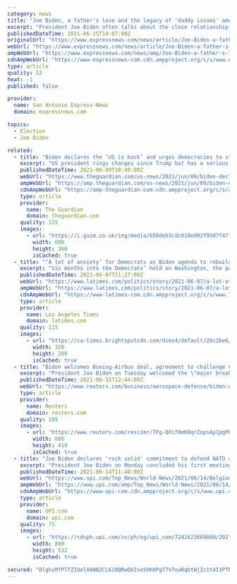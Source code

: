 ```yaml
---
category: news
title: "Joe Biden, a father's love and the legacy of 'daddy issues' among presidents"
excerpt: "President Joe Biden often talks about the close relationship he had with his father and how this influenced him growing up as “the scrappy kid from Scranton,” Pennsylvania. Biden was born into wealth,"
publishedDateTime: 2021-06-15T14:07:00Z
originalUrl: "https://www.expressnews.com/news/article/Joe-Biden-a-father-s-love-and-the-legacy-of-16248875.php"
webUrl: "https://www.expressnews.com/news/article/Joe-Biden-a-father-s-love-and-the-legacy-of-16248875.php"
ampWebUrl: "https://www.expressnews.com/news/amp/Joe-Biden-a-father-s-love-and-the-legacy-of-16248875.php"
cdnAmpWebUrl: "https://www-expressnews-com.cdn.ampproject.org/c/s/www.expressnews.com/news/amp/Joe-Biden-a-father-s-love-and-the-legacy-of-16248875.php"
type: article
quality: 52
heat: -1
published: false

provider:
  name: San Antonio Express-News
  domain: expressnews.com

topics:
  - Election
  - Joe Biden

related:
  - title: "Biden declares the ‘US is back’ and urges democracies to stand together"
    excerpt: "US president rings changes since Trump but has a serious message on Northern Ireland peace process"
    publishedDateTime: 2021-06-09T20:40:00Z
    webUrl: "https://www.theguardian.com/us-news/2021/jun/09/biden-declares-the-us-is-back-and-urges-democracies-to-stand-together"
    ampWebUrl: "https://amp.theguardian.com/us-news/2021/jun/09/biden-declares-the-us-is-back-and-urges-democracies-to-stand-together"
    cdnAmpWebUrl: "https://amp-theguardian-com.cdn.ampproject.org/c/s/amp.theguardian.com/us-news/2021/jun/09/biden-declares-the-us-is-back-and-urges-democracies-to-stand-together"
    type: article
    provider:
      name: The Guardian
      domain: theguardian.com
    quality: 125
    images:
      - url: "https://i.guim.co.uk/img/media/658deb3cdc010ed92f9507f4779d98587c280270/0_245_3080_1849/master/3080.jpg?width=300&quality=45&auto=format&fit=max&dpr=2&s=acb307853f0aea9c68dcf33baf5e7382"
        width: 600
        height: 360
        isCached: true
  - title: "‘A lot of anxiety’ for Democrats as Biden agenda to rebuild economy and reshape U.S. stalls"
    excerpt: "Six months into the Democrats’ hold on Washington, the party’s progressive wing is growing increasingly restless."
    publishedDateTime: 2021-06-07T21:27:00Z
    webUrl: "https://www.latimes.com/politics/story/2021-06-07/a-lot-of-anxiety-for-democrats-as-biden-agenda-to-rebuild-economy-and-reshape-u-s-stalls"
    ampWebUrl: "https://www.latimes.com/politics/story/2021-06-07/a-lot-of-anxiety-for-democrats-as-biden-agenda-to-rebuild-economy-and-reshape-u-s-stalls?_amp=true"
    cdnAmpWebUrl: "https://www-latimes-com.cdn.ampproject.org/c/s/www.latimes.com/politics/story/2021-06-07/a-lot-of-anxiety-for-democrats-as-biden-agenda-to-rebuild-economy-and-reshape-u-s-stalls?_amp=true"
    type: article
    provider:
      name: Los Angeles Times
      domain: latimes.com
    quality: 115
    images:
      - url: "https://ca-times.brightspotcdn.com/dims4/default/26c2be6/2147483647/strip/true/crop/6000x3919+0+41/resize/320x209!/quality/90/?url=https%3A%2F%2Fcalifornia-times-brightspot.s3.amazonaws.com%2F98%2Fd9%2F1d2142524ff89e33504db57a0201%2Fla-photos-1staff-787290-na-pol-0607-vp-harris-guatemala-kkn-27069.JPG"
        width: 320
        height: 209
        isCached: true
  - title: "Biden welcomes Boeing-Airbus deal, agreement to challenge China"
    excerpt: "President Joe Biden on Tuesday welcomed the \"major breakthrough\" in a Boeing-Airbus trade dispute and an agreement with the European Union to counter China's \"non-market practices.\""
    publishedDateTime: 2021-06-15T12:44:00Z
    webUrl: "https://www.reuters.com/business/aerospace-defense/biden-welcomes-boeing-airbus-deal-agreement-challenge-china-2021-06-15/"
    type: article
    provider:
      name: Reuters
      domain: reuters.com
    quality: 105
    images:
      - url: "https://www.reuters.com/resizer/TFg-QXifOmK0qrZopsAp1pgPHpo=/800x419/smart/filters:quality(80)/cloudfront-us-east-2.images.arcpublishing.com/reuters/KO7N2S5EQ5NT3MWHQ3Q6OXMWL4.jpg"
        width: 800
        height: 419
        isCached: true
  - title: "Joe Biden declares 'rock solid' commitment to defend NATO allies"
    excerpt: "President Joe Biden on Monday concluded his first meeting with fellow NATO leaders by reiterating the United States' \"rock solid and unshakable\" commitment to come to the defense of its allies."
    publishedDateTime: 2021-06-14T11:40:00Z
    webUrl: "https://www.upi.com/Top_News/World-News/2021/06/14/Belgium-Biden-NATO-Vladimir-Putin/7241623669060/"
    ampWebUrl: "https://www.upi.com/amp/Top_News/World-News/2021/06/14/Belgium-Biden-NATO-Vladimir-Putin/7241623669060/"
    cdnAmpWebUrl: "https://www-upi-com.cdn.ampproject.org/c/s/www.upi.com/amp/Top_News/World-News/2021/06/14/Belgium-Biden-NATO-Vladimir-Putin/7241623669060/"
    type: article
    provider:
      name: UPI.com
      domain: upi.com
    quality: 75
    images:
      - url: "https://cdnph.upi.com/sv/ph/og/upi_com/7241623669060/2021/1/3fe89119e1c919e4fc95bacf2053d4df/v1.5/Joe-Biden-declares-rock-solid-commitment-to-defend-NATO-allies.jpg"
        width: 800
        height: 532
        isCached: true

secured: "DlghzRfPlTZIUelX6WB2CL6iBQRwQ6Ise5hKHPgT7V7eaRqbtWjZc1t4I1PTNLXO76pAVRlEODLEDupdWw7pNBclsN6sLeibMM2NMpQ1jNil1I66PcsT2wOjr4odtski19CsMEjhzLDmzLYG6jRYy9YevdsW7opvsIHr0/2RCwfa+NgmhzYaLZ9hGUg1VffwfNnaf9V5YmNlYKBHZb/06Ah6QcZUcYTQ6yAZT5nKuZP3mFUKLU2dLGJR3JIcagLvnEw7Cfkb2aWmAMkjHv657fZhzCGx+Bff47yiclFomakRl8GFQBS0EifBMHjdyy8oQhCgJ8Y8NLP0b9b5nywg5SiDpi0IMAHC/5pAPiqkTpw=;oza7IE2C8WKIUhvg3HemQw=="
---
```


